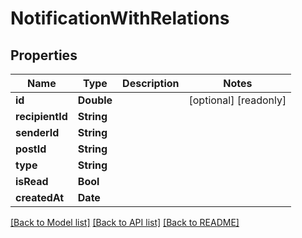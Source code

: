 # NotificationWithRelations

## Properties
Name | Type | Description | Notes
------------ | ------------- | ------------- | -------------
**id** | **Double** |  | [optional] [readonly] 
**recipientId** | **String** |  | 
**senderId** | **String** |  | 
**postId** | **String** |  | 
**type** | **String** |  | 
**isRead** | **Bool** |  | 
**createdAt** | **Date** |  | 

[[Back to Model list]](../README.md#documentation-for-models) [[Back to API list]](../README.md#documentation-for-api-endpoints) [[Back to README]](../README.md)


